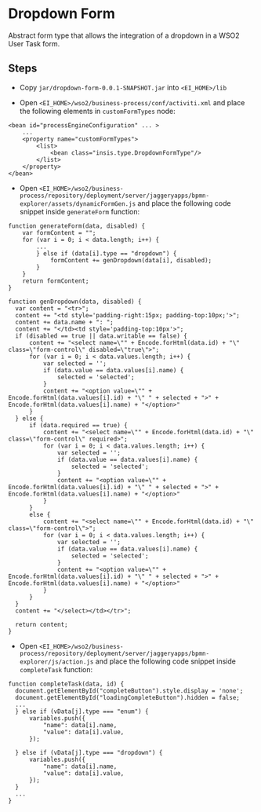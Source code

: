 # Dropdown Form

Abstract form type that allows the integration of a dropdown in a WSO2 User Task form.

## Steps

- Copy `jar/dropdown-form-0.0.1-SNAPSHOT.jar` into `<EI_HOME>/lib`

- Open `<EI_HOME>/wso2/business-process/conf/activiti.xml` and place the following elements in `customFormTypes` node:

```
<bean id="processEngineConfiguration" ... >
    ...
    <property name="customFormTypes">
        <list>
            <bean class="insis.type.DropdownFormType"/>
        </list>
    </property>
</bean>
```

- Open `<EI_HOME>/wso2/business-process/repository/deployment/server/jaggeryapps/bpmn-explorer/assets/dynamicFormGen.js` and place the following code snippet inside `generateForm` function:

```
function generateForm(data, disabled) {
    var formContent = "";
    for (var i = 0; i < data.length; i++) {
        ...
        } else if (data[i].type == "dropdown") {
            formContent += genDropdown(data[i], disabled);
        }
    }
    return formContent;
}

function genDropdown(data, disabled) {
  var content = "<tr>";
  content += "<td style='padding-right:15px; padding-top:10px;'>";
  content += data.name + ": ";
  content += "</td><td style='padding-top:10px'>";
  if (disabled == true || data.writable == false) {
      content += "<select name=\"" + Encode.forHtml(data.id) + "\" class=\"form-control\" disabled=\"true\">";
      for (var i = 0; i < data.values.length; i++) {
          var selected = '';
          if (data.value == data.values[i].name) {
              selected = 'selected';
          }
          content += "<option value=\"" + Encode.forHtml(data.values[i].id) + "\" " + selected + ">" + Encode.forHtml(data.values[i].name) + "</option>"
      }
  } else {
      if (data.required == true) {
          content += "<select name=\"" + Encode.forHtml(data.id) + "\" class=\"form-control\" required>";
          for (var i = 0; i < data.values.length; i++) {
              var selected = '';
              if (data.value == data.values[i].name) {
                  selected = 'selected';
              }
              content += "<option value=\"" + Encode.forHtml(data.values[i].id) + "\" " + selected + ">" + Encode.forHtml(data.values[i].name) + "</option>"
          }
      }
      else {
          content += "<select name=\"" + Encode.forHtml(data.id) + "\" class=\"form-control\">";
          for (var i = 0; i < data.values.length; i++) {
              var selected = '';
              if (data.value == data.values[i].name) {
                  selected = 'selected';
              }
              content += "<option value=\"" + Encode.forHtml(data.values[i].id) + "\" " + selected + ">" + Encode.forHtml(data.values[i].name) + "</option>"
          }
      }
  }
  content += "</select></td></tr>";

  return content;
}
```

- Open `<EI_HOME>/wso2/business-process/repository/deployment/server/jaggeryapps/bpmn-explorer/js/action.js` and place the following code snippet inside `completeTask` function:

```
function completeTask(data, id) {
  document.getElementById("completeButton").style.display = 'none';
  document.getElementById("loadingCompleteButton").hidden = false;
  ...
  } else if (vData[j].type === "enum") {
      variables.push({
          "name": data[i].name,
          "value": data[i].value,
      });

  } else if (vData[j].type === "dropdown") {
      variables.push({
          "name": data[i].name,
          "value": data[i].value,
      });
  }
  ...
}
```